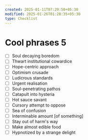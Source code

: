 ```yaml
---
created: 2025-01-11T07:29:50+05:30
modified: 2025-01-26T01:28:35+05:30
type: Checklist
---
```


# Cool phrases 5

- [ ] Soul decaying boredom
- [ ] Thwart institutional cowardice
- [ ] Hope-centric approach
- [ ] Optimism crusade
- [ ] Ludicrous standards
- [ ] Urgent realisation
- [ ] Soul-penetrating pathos
- [ ] Catapult into hysteria
- [ ] Hot sauce savant
- [ ] Cursory attempt to oppose
- [ ] Sea of confusion 
- [ ] Interminable amount [of something]
- [ ] Stay out of harm's way
- [ ] Make almost edible food
- [ ] Hypnotized by a strange delight

